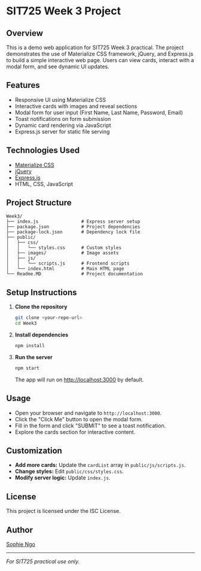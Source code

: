 # SIT725 Week 3 Project

## Overview

This is a demo web application for SIT725 Week 3 practical. The project demonstrates the use of Materialize CSS framework, jQuery, and Express.js to build a simple interactive web page. Users can view cards, interact with a modal form, and see dynamic UI updates.

## Features

- Responsive UI using Materialize CSS
- Interactive cards with images and reveal sections
- Modal form for user input (First Name, Last Name, Password, Email)
- Toast notifications on form submission
- Dynamic card rendering via JavaScript
- Express.js server for static file serving

## Technologies Used

- [Materialize CSS](https://materializecss.com/)
- [jQuery](https://jquery.com/)
- [Express.js](https://expressjs.com/)
- HTML, CSS, JavaScript

## Project Structure

```
Week3/
├── index.js                # Express server setup
├── package.json            # Project dependencies
├── package-lock.json       # Dependency lock file
├── public/
│   ├── css/
│   │   └── styles.css      # Custom styles
│   ├── images/             # Image assets
│   ├── js/
│   │   └── scripts.js      # Frontend scripts
│   └── index.html          # Main HTML page
└── Readme.MD               # Project documentation
```

## Setup Instructions

1. **Clone the repository**
   ```bash
   git clone <your-repo-url>
   cd Week3
   ```

2. **Install dependencies**
   ```bash
   npm install
   ```

3. **Run the server**
   ```bash
   npm start
   ```
   The app will run on [http://localhost:3000](http://localhost:3000) by default.

## Usage

- Open your browser and navigate to `http://localhost:3000`.
- Click the "Click Me" button to open the modal form.
- Fill in the form and click "SUBMIT" to see a toast notification.
- Explore the cards section for interactive content.

## Customization

- **Add more cards:** Update the `cardList` array in `public/js/scripts.js`.
- **Change styles:** Edit `public/css/styles.css`.
- **Modify server logic:** Update `index.js`.

## License

This project is licensed under the ISC License.

## Author

[Sophie Ngo](https://www.linkedin.com/in/callmesoffie/)

---

*For SIT725 practical use only.*
